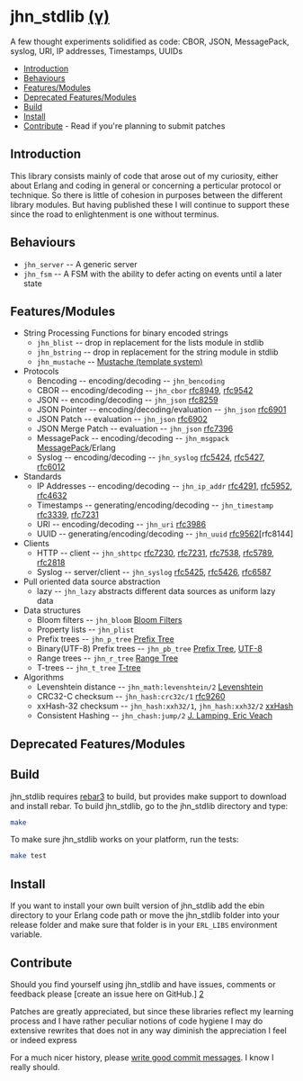 jhn_stdlib [(γ)][5]
==========

A few thought experiments solidified as code: CBOR, JSON, MessagePack, syslog,
URI, IP addresses, Timestamps, UUIDs

  * [Introduction](#introduction)
  * [Behaviours](#behaviours)
  * [Features/Modules](#features)
  * [Deprecated Features/Modules](#deprecated)
  * [Build](#build)
  * [Install](#install)
  * [Contribute](#contribute) - Read if you're planning to submit patches

<a name='introduction'/>

Introduction
------------

This library consists mainly of code that arose out of my curiosity, either
about Erlang and coding in general or concerning a perticular protocol or
technique. So there is little of cohesion in purposes between the different
library modules. But having published these I will continue to support these
since the road to enlightenment is one without terminus.

Behaviours
--------

  * ```jhn_server``` -- A generic server
  * ```jhn_fsm``` -- A FSM with the ability to defer acting on events until
    a later state

<a name='features'/>

Features/Modules
--------

  * String Processing Functions for binary encoded strings
    * ```jhn_blist``` -- drop in replacement for the lists module in stdlib
    * ```jhn_bstring``` -- drop in replacement for the string module in stdlib
    * ```jhn_mustache``` -- [Mustache (template system)][37]
  * Protocols
    * Bencoding -- encoding/decoding -- ```jhn_bencoding```
    * CBOR -- encoding/decoding -- ```jhn_cbor``` [rfc8949][43], [rfc9542][45]
    * JSON  -- encoding/decoding -- ```jhn_json``` [rfc8259][30]
    * JSON Pointer -- encoding/decoding/evaluation -- ```jhn_json``` [rfc6901][8]
    * JSON Patch -- evaluation -- ```jhn_json``` [rfc6902][31]
    * JSON Merge Patch  -- evaluation -- ```jhn_json``` [rfc7396][32]
    * MessagePack -- encoding/decoding -- ```jhn_msgpack``` [MessagePack][12]/Erlang
    * Syslog -- encoding/decoding  -- ```jhn_syslog``` [rfc5424][13], [rfc5427][14], [rfc6012][29]
  * Standards
    * IP Addresses -- encoding/decoding -- ```jhn_ip_addr``` [rfc4291][16], [rfc5952][17], [rfc4632][18]
    * Timestamps -- generating/encoding/decoding -- ```jhn_timestamp``` [rfc3339][19], [rfc7231][21]
    * URI -- encoding/decoding -- ```jhn_uri``` [rfc3986][15]
    * UUID -- generating/encoding/decoding -- ```jhn_uuid``` [rfc9562][42][rfc8144]
  * Clients
    * HTTP -- client -- ```jhn_shttpc``` [rfc7230][20], [rfc7231][21], [rfc7538][22], [rfc5789][23], [rfc2818][24]
    * Syslog -- server/client -- ```jhn_syslog``` [rfc5425][25], [rfc5426][26], [rfc6587][27]
  * Pull oriented data source abstraction
    * lazy -- ```jhn_lazy``` abstracts different data sources as uniform lazy data
  * Data structures
    * Bloom filters -- ```jhn_bloom``` [Bloom Filters][36]
    * Property lists -- ```jhn_plist```
    * Prefix trees -- ```jhn_p_tree``` [Prefix Tree][38]
    * Binary(UTF-8) Prefix trees -- ```jhn_pb_tree``` [Prefix Tree][38], [UTF-8][39]
    * Range trees -- ```jhn_r_tree``` [Range Tree][40]
    * T-trees -- ```jhn_t_tree``` [T-tree][41]
  * Algorithms
    * Levenshtein distance -- ```jhn_math:levenshtein/2``` [Levenshtein][35]
    * CRC32-C checksum -- ```jhn_hash:crc32c/1``` [rfc9260][33]
    * xxHash-32 checksum -- ```jhn_hash:xxh32/1```, ```jhn_hash:xxh32/2``` [xxHash][34]
    * Consistent Hashing -- ```jhn_chash:jump/2``` [J. Lamping, Eric Veach][28]

<a name='deprecated'/>

Deprecated Features/Modules
--------

<a name='build'/>

Build
-----

jhn_stdlib requires [rebar3][1] to build, but provides make support to download
and install rebar. To build jhn_stdlib, go to the jhn_stdlib directory and type:

```sh
make
```

To make sure jhn_stdlib works on your platform, run the tests:

```sh
make test
```

<a name='install'/>

Install
-------

If you want to install your own built version of jhn_stdlib add the ebin
directory to your Erlang code path or move the jhn_stdlib folder into your
release folder and make sure that folder is in your `ERL_LIBS`
environment variable.


<a name='contribute'/>

Contribute
----------

Should you find yourself using jhn_stdlib and have issues, comments or
feedback please [create an issue here on GitHub.] [2]

Patches are greatly appreciated, but since these libraries reflect my
learning process and I have rather peculiar notions of code hygiene
I may do extensive rewrites that does not in any way diminish the
appreciation I feel or indeed express

For a much nicer history, please [write good commit messages][4].
I know I really should.

  [1]: https://github.com/erlang/rebar3 "Rebar3 - A build tool for Erlang"
  [2]: http://github.com/JanHenryNystrom/jhn_stdlib/issues "jhn_stdlib issues"
  [4]: http://github.com/erlang/otp/wiki/Writing-good-commit-messages "Erlang/OTP commit messages"
  [5]: http://en.wikipedia.org/wiki/Software_release_life_cycle "Software release life cycle"
  [6]: http://www.ietf.org/rfc/rfc4627.txt "The application/json Media Type for JavaScript Object Notation (JSON)"
  [7]: http://www.ietf.org/rfc/rfc7159.txt "The JavaScript Object Notation (JSON) Data Interchange Format"
  [8]: http://www.ietf.org/rfc/rfc6901.txt "JavaScript Object Notation (JSON) Pointer"
  [10]: http://tools.ietf.org/id/draft-zyp-json-schema-04.txt "JSON Schema: core definitions and terminology"
  [11]: http://tools.ietf.org/id/draft-fge-json-schema-validation-00.txt "JSON Schema: interactive and non interactive validation"
  [12]: http://msgpack.org/ "An efficient binary serialization format"
  [13]: http://www.ietf.org/rfc/rfc5424.txt "The Syslog Protocol"
  [14]: http://www.ietf.org/rfc/rfc5427.txt "Textual Conventions for Syslog Management"
  [15]: http://www.ietf.org/rfc/rfc3986.txt "Uniform Resource Identifier (URI): Generic Syntax"
  [16]: http://www.ietf.org/rfc/rfc4291.txt "IP Version 6 Addressing Architecture"
  [17]: http://www.ietf.org/rfc/rfc5952.txt "A Recommendation for IPv6 Address Text Representation"
  [18]: http://www.ietf.org/rfc/rfc4632.txt "Classless Inter-domain Routing (CIDR): The Internet Address Assignment and Aggregation Plan"
  [19]: http://www.ietf.org/rfc/rfc3339.txt "Date and Time on the Internet: Timestamps"
  [20]: http://www.ietf.org/rfc/rfc7230.txt "Hypertext Transfer Protocol (HTTP/1.1): Message Syntax and Routing"
  [21]: http://www.ietf.org/rfc/rfc7231.txt "Hypertext Transfer Protocol (HTTP/1.1): Semantics and Content"
  [22]: http://www.ietf.org/rfc/rfc7538.txt "The Hypertext Transfer Protocol Status Code 308 (Permanent Redirect)"
  [23]: http://www.ietf.org/rfc/rfc5789.txt "PATCH Method for HTTP"
  [24]: http://www.ietf.org/rfc/rfc2818.txt "HTTP Over TLS (rfc2818)"
  [25]: http://www.ietf.org/rfc/rfc5425.txt "Transport Layer Security (TLS) Transport Mapping for Syslog"
  [26]: http://www.ietf.org/rfc/rfc5426.txt "Transmission of Syslog Messages over UDP"
  [27]: http://www.ietf.org/rfc/rfc6587.txt "Transmission of Syslog Messages over TCP"
  [28]: https://arxiv.org/ftp/arxiv/papers/1406/1406.2294.pdf "A Fast, Minimal Memory, Consistent Hash Algorithm, John Lamping, Eric Veach"
  [29]: http://www.ietf.org/rfc/rfc6012.txt "Datagram Transport Layer Security (DTLS) Transport Mapping for Syslog"
  [30]: http://www.ietf.org/rfc/rfc8259.txt "The JavaScript Object Notation (JSON) Data Interchange Format"
  [31]: http://www.ietf.org/rfc/rfc6902.txt "JavaScript Object Notation (JSON) Patch"
  [32]: http://www.ietf.org/rfc/rfc7396.txt "JSON Merge Patch"
  [33]: http://www.ietf.org/rfc/rfc9260.txt "[Castagnoli93] G. Castagnoli, S. Braeuer and M. Herrman \"Optimization of Cyclic Redundancy-Check Codes with 24 and 32 Parity Bits\", IEEE Transact. on Communications, Vol. 41, No. 6, June 1993."
  [34]: http://github.com/Cyan4973/xxHash "xxHash - Extremely fast hash algorithm"
  [35]: https://en.wikipedia.org/wiki/Levenshtein_distance "Levenshtein distance"
  [36]: https://en.wikipedia.org/wiki/Bloom_filter "Bloom filter"
  [37]: https://en.wikipedia.org/wiki/Mustache_(template_system) "Mustache (template system)"
  [38]: https://en.wikipedia.org/wiki/Trie "Trie"
  [39]: https://en.wikipedia.org/wiki/UTF-8 "UTF-8"
  [40]: https://en.wikipedia.org/wiki/Range_tree "Range tree"
  [41]: https://en.wikipedia.org/wiki/T-tree "T-tree"
  [42]: http://www.ietf.org/rfc/rfc9562.txt "Universally Unique IDentifiers (UUIDs)"
  [43]: http://www.ietf.org/rfc/rfc8949.txt "Concise Binary Object Representation (CBOR)"
  [44]: http://www.ietf.org/rfc/rfc9542.txt "IANA Considerations and IETF Protocol and Documentation Usage for IEEE 802 Parameters"
  [45]: http://www.ietf.org/rfc/rfc8141.txt "Uniform Resource Names (URNs)"